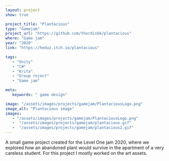 ```yaml
---
layout: project
show: true

project_title: "Plantacious"
type: "Gamejam"
project_url: "https://github.com/thordisbk/plantacious"
where: "Game jam"
year: "2020"
link: "https://heduz.itch.io/plantacious"

tags: 
   - "Unity"
   - "C#"
   - "Krita"
   - "Group roject"
   - "Game jam"

meta:
   keywords: " game design"

image: "/assets/images/projects/gamejam/PlantaciousLogo.png"
image_alt: "Plantacious image"
images:
   - "/assets/images/projects/gamejam/PlantaciousLogo.png"
   -  "/assets/images/projects/gamejam/plantacious.gif"
   -  "/assets/images/projects/gamejam/plantacious2.gif"
---
```

A small game project created for the Level One jam 2020, where we explored how an abandoned plant would survive in the apartment of a very careless student. For this project I mostly worked on the art assets.
